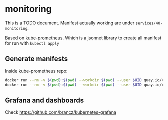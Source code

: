 # monitoring

This is a TODO document. Manifest actually working are under `services/40-monitoring`.

Based on [kube-prometheus](https://github.com/prometheus-operator/kube-prometheus). Which is a
jsonnet library to create all manifest for run with `kubectl apply`

## Generate manifests

Inside kube-prometheus repo:

```bash
docker run --rm -v $(pwd):$(pwd) --workdir $(pwd) --user $UID quay.io/coreos/jsonnet-ci jb update
docker run --rm -v $(pwd):$(pwd) --workdir $(pwd) --user $UID quay.io/coreos/jsonnet-ci ./build.sh example.jsonnet
```

## Grafana and dashboards

Check https://github.com/brancz/kubernetes-grafana

